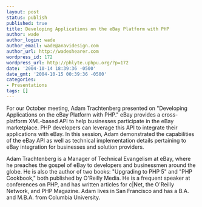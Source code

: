 ```yaml
---
layout: post
status: publish
published: true
title: Developing Applications on the eBay Platform with PHP
author: wade
author_login: wade
author_email: wade@anavidesign.com
author_url: http://wadeshearer.com
wordpress_id: 172
wordpress_url: http://phlyte.uphpu.org/?p=172
date: '2004-10-14 18:39:36 -0500'
date_gmt: '2004-10-15 00:39:36 -0500'
categories:
- Presentations
tags: []
---
```

<p>For our October meeting, Adam Trachtenberg presented on "Developing Applications on the eBay Platform with PHP." eBay provides a cross-platform XML-based API to help businesses participate in the eBay marketplace. PHP developers can leverage this API to integrate their applications with eBay. In this session, Adam demonstrated the capabilities of the eBay API as well as technical implementation details pertaining to eBay integration for businesses and solution providers.</p>
<p>Adam Trachtenberg is a Manager of Technical Evangelism at eBay, where he preaches the gospel of eBay to developers and businessmen around the globe. He is also the author of two books: "Upgrading to PHP 5" and "PHP Cookbook," both published by O'Reilly Media. He is a frequent speaker at conferences on PHP, and has written articles for c|Net, the O'Reilly Network, and PHP Magazine. Adam lives in San Francisco and has a B.A. and M.B.A. from Columbia University.</p>
